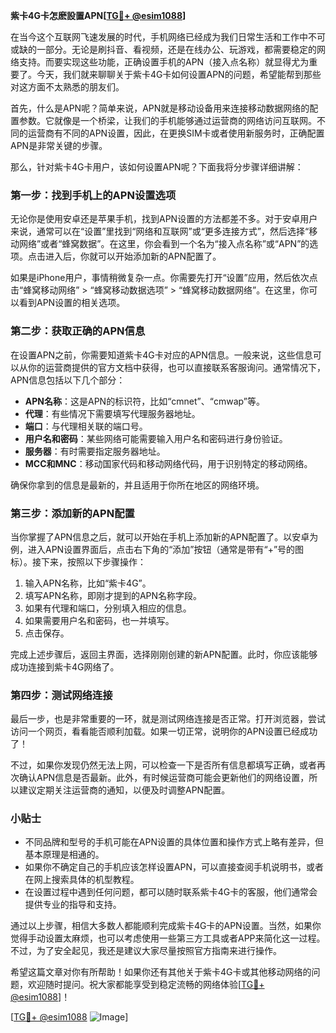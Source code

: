 **紫卡4G卡怎麽設置APN[[TG💪+ @esim1088](https://t.me/s/esim1088)]**

在当今这个互联网飞速发展的时代，手机网络已经成为我们日常生活和工作中不可或缺的一部分。无论是刷抖音、看视频，还是在线办公、玩游戏，都需要稳定的网络支持。而要实现这些功能，正确设置手机的APN（接入点名称）就显得尤为重要了。今天，我们就来聊聊关于紫卡4G卡如何设置APN的问题，希望能帮到那些对这方面不太熟悉的朋友们。

首先，什么是APN呢？简单来说，APN就是移动设备用来连接移动数据网络的配置参数。它就像是一个桥梁，让我们的手机能够通过运营商的网络访问互联网。不同的运营商有不同的APN设置，因此，在更换SIM卡或者使用新服务时，正确配置APN是非常关键的步骤。

那么，针对紫卡4G卡用户，该如何设置APN呢？下面我将分步骤详细讲解：

### **第一步：找到手机上的APN设置选项**
无论你是使用安卓还是苹果手机，找到APN设置的方法都差不多。对于安卓用户来说，通常可以在“设置”里找到“网络和互联网”或“更多连接方式”，然后选择“移动网络”或者“蜂窝数据”。在这里，你会看到一个名为“接入点名称”或“APN”的选项。点击进入后，你就可以开始添加新的APN配置了。

如果是iPhone用户，事情稍微复杂一点。你需要先打开“设置”应用，然后依次点击“蜂窝移动网络” > “蜂窝移动数据选项” > “蜂窝移动数据网络”。在这里，你可以看到APN设置的相关选项。

### **第二步：获取正确的APN信息**
在设置APN之前，你需要知道紫卡4G卡对应的APN信息。一般来说，这些信息可以从你的运营商提供的官方文档中获得，也可以直接联系客服询问。通常情况下，APN信息包括以下几个部分：

- **APN名称**：这是APN的标识符，比如“cmnet”、“cmwap”等。
- **代理**：有些情况下需要填写代理服务器地址。
- **端口**：与代理相关联的端口号。
- **用户名和密码**：某些网络可能需要输入用户名和密码进行身份验证。
- **服务器**：有时需要指定服务器地址。
- **MCC和MNC**：移动国家代码和移动网络代码，用于识别特定的移动网络。

确保你拿到的信息是最新的，并且适用于你所在地区的网络环境。

### **第三步：添加新的APN配置**
当你掌握了APN信息之后，就可以开始在手机上添加新的APN配置了。以安卓为例，进入APN设置界面后，点击右下角的“添加”按钮（通常是带有“+”号的图标）。接下来，按照以下步骤操作：

1. 输入APN名称，比如“紫卡4G”。
2. 填写APN名称，即刚才提到的APN名称字段。
3. 如果有代理和端口，分别填入相应的信息。
4. 如果需要用户名和密码，也一并填写。
5. 点击保存。

完成上述步骤后，返回主界面，选择刚刚创建的新APN配置。此时，你应该能够成功连接到紫卡4G网络了。

### **第四步：测试网络连接**
最后一步，也是非常重要的一环，就是测试网络连接是否正常。打开浏览器，尝试访问一个网页，看看能否顺利加载。如果一切正常，说明你的APN设置已经成功了！

不过，如果你发现仍然无法上网，可以检查一下是否所有信息都填写正确，或者再次确认APN信息是否最新。此外，有时候运营商可能会更新他们的网络设置，所以建议定期关注运营商的通知，以便及时调整APN配置。

### **小贴士**
- 不同品牌和型号的手机可能在APN设置的具体位置和操作方式上略有差异，但基本原理是相通的。
- 如果你不确定自己的手机应该怎样设置APN，可以直接查阅手机说明书，或者在网上搜索具体的机型教程。
- 在设置过程中遇到任何问题，都可以随时联系紫卡4G卡的客服，他们通常会提供专业的指导和支持。

通过以上步骤，相信大多数人都能顺利完成紫卡4G卡的APN设置。当然，如果你觉得手动设置太麻烦，也可以考虑使用一些第三方工具或者APP来简化这一过程。不过，为了安全起见，我还是建议大家尽量按照官方指南来进行操作。

希望这篇文章对你有所帮助！如果你还有其他关于紫卡4G卡或其他移动网络的问题，欢迎随时提问。祝大家都能享受到稳定流畅的网络体验[[TG💪+ @esim1088](https://t.me/s/esim1088)]！

[[TG💪+ @esim1088](https://t.me/s/esim1088) ![Image](https://i.postimg.cc/4NQfJmqS/Snipaste-2025-05-13-00-14-12.png)]
